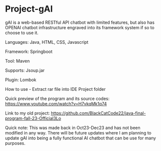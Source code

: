 # Project-gAI

gAI is a web-based RESTful API chatbot with limited features, but also has OPENAI chatbot infrastructure engraved into its framework system if so to choose to use it.


Languages: Java, HTML, CSS, Javascript

Framework: Springboot

Tool: Maven

Supports: Jsoup.jar

Plugin: Lombok

How to use - Extract rar file into IDE Project folder

Quick preview of the program and its source codes: https://www.youtube.com/watch?v=H7vkqMk1q74

Link to my old project: https://github.com/BlackCatCode22/java-final-program-fall-23-Official3Lo

Quick note: This was made back in Oct23-Dec23 and has not been modified in any way. There will be future updates where I am planning to update gAI into being a fully functional AI chatbot that can be use for many purposes.
